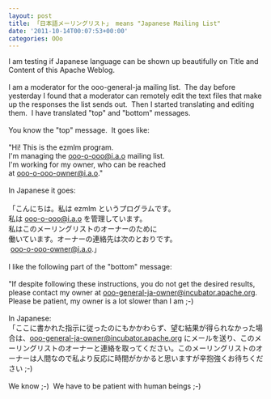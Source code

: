 ```yaml
---
layout: post
title: 「日本語メーリングリスト」 means "Japanese Mailing List"
date: '2011-10-14T00:07:53+00:00'
categories: OOo
---
```

I am testing if Japanese language can be shown up beautifully on Title and Content of this Apache Weblog.<br /><br />I am a moderator for the ooo-general-ja mailing list.&nbsp; The day before yesterday I found that a moderator can remotely edit the text files that make up the responses the list sends out.&nbsp; Then I started translating and editing them.&nbsp; I have translated &quot;top&quot; and &quot;bottom&quot; messages.<br /><br />You know the &quot;top&quot; message.&nbsp; It goes like:<br /><br />&quot;Hi! This is the ezmlm program.<br />I'm managing the ooo-o-ooo@i.a.o mailing list.<br />I'm working for my owner, who can be reached<br />at ooo-o-ooo-owner@i.a.o.&quot;<br /><br />In Japanese it goes:<br /><br />「こんにちは。私は ezmlm というプログラムです。<br />私は ooo-o-ooo@i.a.o を管理しています。<br />私はこのメーリングリストのオーナーのために<br />働いています。オーナーの連絡先は次のとおりです。<br />&nbsp;ooo-o-ooo-owner@i.a.o.」<br /><br />I like the following part of the &quot;bottom&quot; message:<br /><br />&quot;If despite following these instructions, you do not get the desired results, please contact my owner at ooo-general-ja-owner@incubator.apache.org. Please be patient, my owner is a lot slower than I am ;-)<br /><br />In Japanese:<br />「ここに書かれた指示に従ったのにもかかわらず、望む結果が得られなかった場合は、ooo-general-ja-owner@incubator.apache.org にメールを送り、このメーリングリストのオーナーと連絡を取ってください。このメーリングリストのオーナーは人間なので私より反応に時間がかかると思いますが辛抱強くお待ちください ;-)<br /><br />We know ;-)&nbsp; We have to be patient with human beings ;-)<br /><br />
